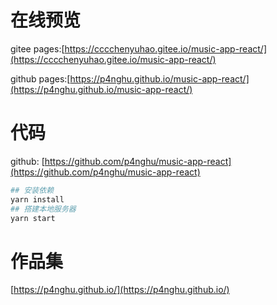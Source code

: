 # 在线预览
gitee pages:[https://cccchenyuhao.gitee.io/music-app-react/](https://cccchenyuhao.gitee.io/music-app-react/)

github pages:[https://p4nghu.github.io/music-app-react/](https://p4nghu.github.io/music-app-react/)

# 代码
github: [https://github.com/p4nghu/music-app-react](https://github.com/p4nghu/music-app-react)

```bash
## 安装依赖
yarn install
## 搭建本地服务器
yarn start
```
# 作品集
[https://p4nghu.github.io/](https://p4nghu.github.io/)